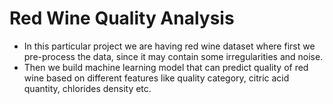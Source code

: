 # Red Wine Quality Analysis

- In this particular project we are having red wine dataset where first we pre-process the data, since it may contain some irregularities and noise.
- Then we build machine learning model that can predict quality of red wine based on different features like quality category, citric acid quantity, chlorides density etc.
